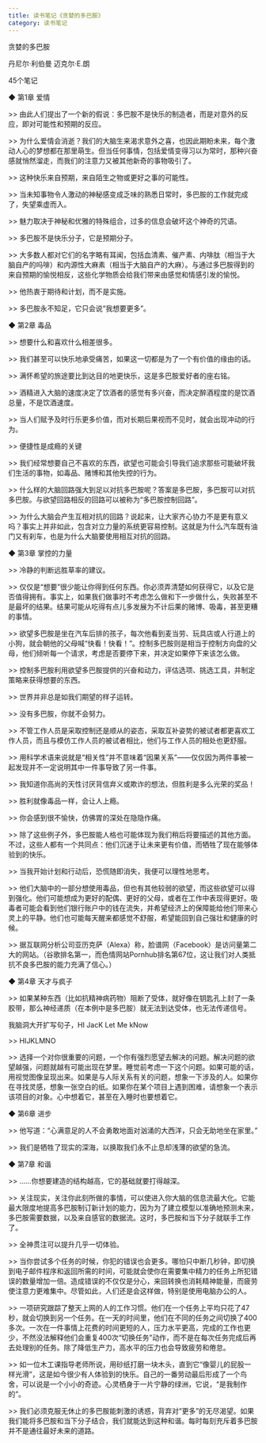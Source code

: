 ```yaml
---
title: 读书笔记《贪婪的多巴胺》
category: 读书笔记
---
```




贪婪的多巴胺

丹尼尔·利伯曼 迈克尔·E.朗

45个笔记

 

 

◆ 第1章 爱情

 

\>> 由此人们提出了一个新的假说：多巴胺不是快乐的制造者，而是对意外的反应，即对可能性和预期的反应。

 

\>> 为什么爱情会消逝？我们的大脑生来渴求意外之喜，也因此期盼未来，每个激动人心的梦想都在那里萌生。但当任何事情，包括爱情变得习以为常时，那种兴奋感就悄然溜走，而我们的注意力又被其他新奇的事物吸引了。

 

\>> 这种快乐来自预期，来自陌生之物或更好之事的可能性。

 

\>> 当未知事物令人激动的神秘感变成乏味的熟悉日常时，多巴胺的工作就完成了，失望乘虚而入。

 

\>> 魅力取决于神秘和优雅的特殊组合，过多的信息会破坏这个神奇的咒语。

 

\>> 多巴胺不是快乐分子，它是预期分子。

 

\>> 大多数人都对它们的名字略有耳闻，包括血清素、催产素、内啡肽（相当于大脑自产的吗啡）和内源性大麻素（相当于大脑自产的大麻）。与通过多巴胺得到的来自预期的愉悦相反，这些化学物质会给我们带来由感觉和情感引发的愉悦。

 

\>> 他热衷于期待和计划，而不是实施。

 

\>> 多巴胺永不知足，它只会说“我想要更多”。

 

 

◆ 第2章 毒品

 

\>> 想要什么和喜欢什么相差很多。

 

\>> 我们甚至可以快乐地承受痛苦，如果这一切都是为了一个有价值的缘由的话。

 

\>> 满怀希望的旅途要比到达目的地更快乐，这是多巴胺爱好者的座右铭。

 

\>> 酒精进入大脑的速度决定了饮酒者的感觉有多兴奋，而决定醉酒程度的是饮酒总量，不是饮酒速度。

 

\>> 当人们赋予及时行乐更多价值，而对长期后果视而不见时，就会出现冲动的行为。

 

\>> 便捷性是成瘾的关键

 

\>> 我们经常想要自己不喜欢的东西，欲望也可能会引导我们追求那些可能破坏我们生活的事物，如毒品、赌博和其他失控的行为。

 

\>> 什么样的大脑回路强大到足以对抗多巴胺呢？答案是多巴胺，多巴胺可以对抗多巴胺。与欲望回路相反的回路可以被称为“多巴胺控制回路”。

 

\>> 为什么大脑会产生互相对抗的回路？说起来，让大家齐心协力不是更有意义吗？事实上并非如此，包含对立力量的系统更容易控制。这就是为什么汽车既有油门又有刹车，也是为什么大脑要使用相互对抗的回路。

 

 

◆ 第3章 掌控的力量

 

\>> 冷静的判断远胜草率的建议。

 

\>> 仅仅是“想要”很少能让你得到任何东西。你必须弄清楚如何获得它，以及它是否值得拥有。事实上，如果我们做事时不考虑怎么做和下一步做什么，失败甚至不是最坏的结果。结果可能从吃得有点儿多发展为不计后果的赌博、吸毒，甚至更糟的事情。

 

\>> 欲望多巴胺是坐在汽车后排的孩子，每次他看到麦当劳、玩具店或人行道上的小狗，就会朝他的父母喊“快看！快看！”。控制多巴胺则是相当于控制方向盘的父母，他们倾听每一个请求，考虑是否要停下来，并决定如果停下来该怎么做。

 

\>> 控制多巴胺利用欲望多巴胺提供的兴奋和动力，评估选项、挑选工具，并制定策略来获得想要的东西。

 

\>> 世界并非总是如我们期望的样子运转。

 

\>> 没有多巴胺，你就不会努力。

 

\>> 不管工作人员是采取控制还是顺从的姿态，采取互补姿势的被试者都更喜欢工作人员，而且与模仿工作人员的被试者相比，他们与工作人员的相处也更舒服。

 

\>> 用科学术语来说就是“相关性”并不意味着“因果关系”——仅仅因为两件事被一起发现并不一定说明其中一件事导致了另一件事。

 

\>> 我知道你高尚的天性讨厌背信弃义或欺诈的想法，但胜利是多么光荣的奖品！

 

\>> 胜利就像毒品一样，会让人上瘾。

 

\>> 你会感到很不愉快，仿佛胃的深处在隐隐作痛。

 

\>> 除了这些例子外，多巴胺能人格也可能体现为我们稍后将要描述的其他方面。不过，这些人都有一个共同点：他们沉迷于让未来更有价值，而牺牲了现在能够体验到的快乐。

 

\>> 当我开始计划和行动后，恐慌随即消失，我便可以理性地思考。

 

\>> 他们大脑中的一部分想使用毒品，但也有其他较弱的欲望，而这些欲望可以得到强化。他们可能想成为更好的配偶、更好的父母，或者在工作中表现得更好。吸毒者可能会看到他们银行账户中的钱在流失，并希望经济上的保障能给他们带来心灵上的平静。他们也可能每天醒来都感觉不舒服，希望能回到自己强壮和健康的时候。

 

\>> 据互联网分析公司亚历克萨（Alexa）称，脸谱网（Facebook）是访问量第二大的网站。（谷歌排名第一，而色情网站Pornhub排名第67位，这让我们对人类抵抗不良多巴胺的能力充满了信心。）

 

 

◆ 第4章 天才与疯子

 

\>> 如果某种东西（比如抗精神病药物）阻断了受体，就好像在钥匙孔上封了一条胶带，那么神经递质（在本例中是多巴胺）就无法到达受体，也无法传递信号。

 

我脑洞大开扩写句子，HI JacK Let Me kNow

\>> HIJKLMNO

 

\>> 选择一个对你很重要的问题，一个你有强烈愿望去解决的问题。解决问题的欲望越强，问题就越有可能出现在梦里。睡觉前考虑一下这个问题。如果可能的话，用视觉图像呈现出来。如果是与人际关系有关的问题，想象一下涉及的人。如果你在寻找灵感，想象一张空白的纸。如果你在某个项目上遇到困难，请想象一个表示该项目的对象。心中想着它，甚至在入睡时也要想着它。

 

 

◆ 第6章 进步

 

\>> 他写道：“心满意足的人不会勇敢地面对汹涌的大西洋，只会无助地坐在家里。”

 

\>> 我们是牺牲了现实的深海，以换取我们永不止息却浅薄的欲望的急流。

 

 

◆ 第7章 和谐

 

\>> ……你想要建造的结构越高，它的基础就要打得越深。

 

\>> 关注现实，关注你此刻所做的事情，可以使进入你大脑的信息流最大化。它能最大限度地提高多巴胺制订新计划的能力，因为为了建立模型以准确地预测未来，多巴胺需要数据，以及来自感官的数据流。这时，多巴胺和当下分子就联手工作了。

 

\>> 全神贯注可以提升几乎一切体验。

 

\>> 当你尝试多个任务的时候，你犯的错误也会更多。哪怕只中断几秒钟，即切换到电子邮件程序和返回所需的时间，可能就会使你在需要集中精力的任务上所犯错误的数量增加一倍。造成错误的不仅仅是分心，来回转换也消耗精神能量，而疲劳使注意力更难集中。尽管如此，人们还是会这样做，特别是使用电脑办公的人。

 

\>> 一项研究跟踪了整天上网的人的工作习惯。他们在一个任务上平均只花了47秒，就会切换到另一个任务。在一天的时间里，他们在不同的任务之间切换了400多次。一次在一件事情上花费的时间更短的人，压力水平更高，完成的工作也更少，不然没法解释他们会重复400次“切换任务”动作，而不是在每次任务完成后再去处理别的任务。除了降低生产力，高水平的压力也会导致疲劳和倦怠。

 

\>> 如一位木工课指导老师所说，用砂纸打磨一块木头，直到它“像婴儿的屁股一样光滑”，这是如今很少有人体验到的快乐。自己的一番劳动最后形成了一个鸟舍，可以说是一个小小的奇迹。心灵栖身于一片宁静的绿洲，它说，“是我制作的”。

 

\>> 我们必须克服无休止的多巴胺能刺激的诱惑，背弃对“更多”的无尽渴望。如果我们能将多巴胺和当下分子结合，我们就能达到这种和谐。每时每刻充斥着多巴胺并不是通往最好未来的道路。

 

 
